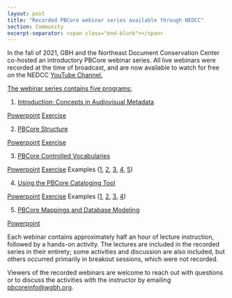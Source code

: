 ```yaml
---
layout: post
title: "Recorded PBCore webinar series available through NEDCC"
section: Community
excerpt-separator: <span class="end-blurb"></span>
---
```


In the fall of 2021, GBH and the Northeast Document Conservation Center co-hosted an introductory PBCore webinar series. All live webinars were recorded at the time of broadcast, and are now available to watch for free on the NEDCC <a href="https://www.youtube.com/playlist?list=PLSqxpHY476Jy2drZRl7uuqKTOfmyNeKPP"> YouTube Channel. 

The webinar series contains five programs:

1. <a href="https://www.youtube.com/watch?v=WYJCpTUobdw&list=PLSqxpHY476Jy2drZRl7uuqKTOfmyNeKPP&index=1">Introduction: Concepts in Audiovisual Metadata</a>

<a href="/assets/downloads/handouts/av_metadata_concepts_updated.pptx">Powerpoint</a>
<a href="/assets/downloads/handouts/Class_1_Exercise.docx">Exercise</a>

2. <a href="https://www.youtube.com/watch?v=WYJCpTUobdw&list=PLSqxpHY476Jy2drZRl7uuqKTOfmyNeKPP&index=1">PBCore Structure</a>

<a href="/assets/downloads/handouts/av_metadata_pbcore_structure_updated.pptx">Powerpoint</a>
<a href="/assets/downloads/handouts/Class_2_Exercise.docx">Exercise</a>

3. <a href="https://www.youtube.com/watch?v=WYJCpTUobdw&list=PLSqxpHY476Jy2drZRl7uuqKTOfmyNeKPP&index=1">PBCore Controlled Vocabularies</a>

<a href="/assets/downloads/handouts/av_metadata_pbcore_vocabularies_updated.pptx">Powerpoint</a>
<a href="/assets/downloads/handouts/Class_3_Exercise.docx">Exercise</a>
Examples (<a href="/assets/downloads/handouts/Class 3 Example 1.jpg">1</a>, <a href="/assets/downloads/handouts/Class 3 Example 2.jpg">2</a>, <a href="/assets/downloads/handouts/Class 3 Example 3.png">3</a>, <a href="/assets/downloads/handouts/Class 3 Example 4.jpg">4</a>, <a href="/assets/downloads/handouts/Class 3 Example 5.jpg">5</a>)

4. <a href="https://www.youtube.com/watch?v=WYJCpTUobdw&list=PLSqxpHY476Jy2drZRl7uuqKTOfmyNeKPP&index=1">Using the PBCore Cataloging Tool</a>

<a href="/assets/downloads/handouts/av_metadata_pbcore_cataloging_tool_updated.pptx">Powerpoint</a>
<a href="/assets/downloads/handouts/class_4_exercise.pptx">Exercise</a>
Examples (<a href="/assets/downloads/handouts/Class 4 Example 1.docx">1</a>, <a href="/assets/downloads/handouts/Class 4 Example 2.docx">2</a>, <a href="/assets/downloads/handouts/Class 4 Example 3.docx">3</a>, <a href="/assets/downloads/handouts/Class 4 Example 4.docx">4</a>)

5. <a href="https://www.youtube.com/watch?v=WYJCpTUobdw&list=PLSqxpHY476Jy2drZRl7uuqKTOfmyNeKPP&index=1">PBCore Mappings and Database Modeling</a>

<a href="/assets/downloads/handouts/av_metadata_mapping_and_modeling_updated.pptx">Powerpoint</a>

Each webinar contains approximately half an hour of lecture instruction, followed by a hands-on activity. The lectures are included in the recorded series in their entirety; some activities and discussion are also included, but others occurred primarily in breakout sessions, which were not recorded. 

Viewers of the recorded webinars are welcome to reach out with questions or to discuss the activities with the instructor by emailing pbcoreinfo@wgbh.org. 
